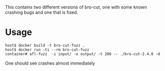 This contains two different versions of bro-cut, one with some known crashing bugs
and one that is fixed.

Usage
=====

    host$ docker build -t bro-cut-fuzz .
    host$ docker run -ti --rm bro-cut-fuzz
    container# afl-fuzz  -i input/ -o output/ -t 200 -- ./bro-cut-2.4.0 -d

One should see crashes almost immediately

